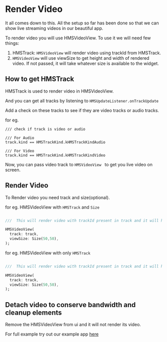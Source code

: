 # Render Video

It all comes down to this. All the setup so far has been done so that we can show live streaming videos in our beautiful app.

To render video you will use HMSVideoView. To use it we will need few things:

1. HMSTrack: `HMSVideoView` will render video using trackId from HMSTrack.
2. `HMSVideoView` will use viewSize to get height and width of rendered video. If not passed, it will take whatever size is available to the widget.

## How to get HMSTrack 
HMSTrack is used to render video in HMSVideoView.

And you can get all tracks by listening to `HMSUpdateListener.onTrackUpdate`

Add a check on these tracks to see if they are video tracks or audio tracks.

for eg.
```dart:
/// check if track is video or audio

/// For Audio
track.kind == HMSTrackKind.kHMSTrackKindAudio

/// For Video
track.kind == HMSTrackKind.kHMSTrackKindVideo

```

Now, you can pass video track to `HMSVideoView ` to get you live video on screen.


## Render Video
To Render video you need track and size(optional).

for eg. HMSVideoView with `HMSTrack` and `Size`

```dart

///  This will render video with trackId present in track and it will have height = 50 and width = 50

HMSVideoView(
  track: track,
  viewSize: Size(50,50),
);

```


for eg. HMSVideoView with only `HMSTrack`

```dart

///  This will render video with trackId present in track and it will have height and width available to it

HMSVideoView(
  track: track,
  viewSize: Size(50,50),
);

```

## Detach video to conserve bandwidth and cleanup elements

Remove the HMSVideoView from ui and it will not render its video.

For full example try out our example app <a href="https://github.com/100mslive/100ms-flutter/tree/main/example">here</a>